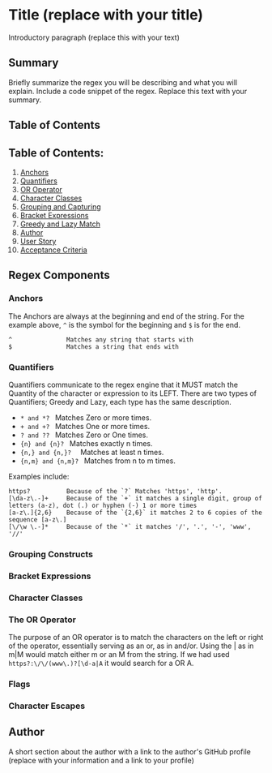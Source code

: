 # Title (replace with your title)

Introductory paragraph (replace this with your text)

## Summary

Briefly summarize the regex you will be describing and what you will explain. Include a code snippet of the regex. Replace this text with your summary.

## Table of Contents

## Table of Contents:

1.	[Anchors](#Anchors)
2.	[Quantifiers](#Quantifiers)
3.  [OR Operator](#or-operator)
4.	[Character Classes](#Character-Classes)
5.	[Grouping and Capturing](#Grouping-and-Capturing)
6.	[Bracket Expressions](#Bracket-Expressions)
7.	[Greedy and Lazy Match](#Greedy-and-Lazy-Match)
8.	[Author](#Author)
9.	[User Story](#User-Story)
10.	[Acceptance Criteria](#Acceptance-Criteria)

## Regex Components

### Anchors

The Anchors are always at the beginning and end of the string. For the example above, `^` is the symbol for the beginning and `$` is for the end.

```text
^               Matches any string that starts with
$               Matches a string that ends with 
```

### Quantifiers

Quantifiers communicate to the regex engine that it MUST match the Quantity of the character or expression to its LEFT. 
There are two types of Quantifiers; Greedy and Lazy, each type has the same description.
- `* and *? `           Matches Zero or more times. 
- `+ and +? `           Matches One or more times.
- `? and ?? `           Matches Zero or One times.
- `{n} and {n}? `       Matches exactly n times.
- `{n,} and {n,}?  `    Matches at least n times.
- `{n,m} and {n,m}? `   Matches from n to m times.

Examples include:

```text
https?          Because of the `?` Matches 'https', 'http'. 
[\da-z\.-]+     Because of the `+` it matches a single digit, group of letters (a-z), dot (.) or hyphen (-) 1 or more times
[a-z\.]{2,6}    Because of the `{2,6}` it matches 2 to 6 copies of the sequence [a-z\.]
[\/\w \.-]*     Because of the `*` it matches '/', '.', '-', 'www', '//'
```

### Grouping Constructs

### Bracket Expressions

### Character Classes

### The OR Operator

The purpose of an OR operator is to match the characters on the left or right of the operator, essentially serving as an or, as in and/or. Using the | as in m|M would match either m or an M from the string. If we had used ```https?:\/\/(www\.)?[\d-a|A``` it would search for a OR A.

### Flags

### Character Escapes

## Author

A short section about the author with a link to the author's GitHub profile (replace with your information and a link to your profile)
